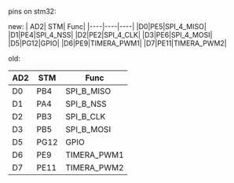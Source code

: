 pins on stm32:

new:
| AD2| STM| Func|
|----|----|----|
|D0|PE5|SPI_4_MISO|
|D1|PE4|SPI_4_NSS|
|D2|PE2|SPI_4_CLK|
|D3|PE6|SPI_4_MOSI|
|D5|PG12|GPIO|
|D6|PE9|TIMERA_PWM1|
|D7|PE11|TIMERA_PWM2|

old:

| AD2| STM| Func|
|----|----|----|
|D0|PB4|SPI_B_MISO|
|D1|PA4|SPI_B_NSS|
|D2|PB3|SPI_B_CLK|
|D3|PB5|SPI_B_MOSI|
|D5|PG12|GPIO|
|D6|PE9|TIMERA_PWM1|
|D7|PE11|TIMERA_PWM2|


